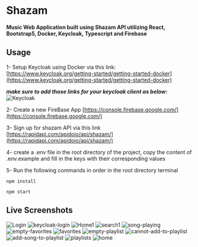 # Shazam

**Music Web Application built using Shazam API utilizing React, Bootstrap5, Docker, Keycloak, Typescript and Firebase**

## Usage

1- Setup Keycloak using Docker via this link:  [https://www.keycloak.org/getting-started/getting-started-docker](https://www.keycloak.org/getting-started/getting-started-docker)

***make sure to add those links for your keycloak client as below:***
![Keycloak](https://user-images.githubusercontent.com/47190545/200996155-ab81c9b7-a2dc-4142-acec-5ffa03e404c1.PNG)


2- Create a new FireBase App [https://console.firebase.google.com/](https://console.firebase.google.com/)

3- Sign up for shazam API via this link [https://rapidapi.com/apidojo/api/shazam/](https://rapidapi.com/apidojo/api/shazam/)

4- create a .env file in the root directory of the project, copy the content of .env.example and fill in the keys with their corresponding values

5- Run the following commands in order in the root directory terminal
```
npm install
```
```
npm start
```
## Live Screenshots
![Login](https://user-images.githubusercontent.com/47190545/200991141-7c80f339-3540-4fbf-b785-ac41c002f5c8.PNG)
![keycloak-login](https://user-images.githubusercontent.com/47190545/200991143-0483bfad-0565-4001-8f7e-e2ea85ceb4e2.PNG)
![Home1](https://user-images.githubusercontent.com/47190545/200991145-e78981b0-cb10-429e-a037-a5a77796a3a2.PNG)
![search1](https://user-images.githubusercontent.com/47190545/200991135-98265cd5-5f8a-48e9-9adb-535caab7530a.PNG)
![song-playing](https://user-images.githubusercontent.com/47190545/200991268-13490b09-0a51-4e0b-b722-a16033b83d88.PNG)
![empty-favorites](https://user-images.githubusercontent.com/47190545/200991271-dccfbe22-a69f-4b82-b1d1-41d3af91cf36.PNG)
![favorites](https://user-images.githubusercontent.com/47190545/200991273-10561f11-ddab-42c7-8714-e4c3a5de3437.PNG)
![empty-playlist](https://user-images.githubusercontent.com/47190545/200991281-67f9ff3a-f260-49a4-9a14-9c61f0670c1f.PNG)
![cannot-add-to-playlist](https://user-images.githubusercontent.com/47190545/200991287-a9b5995a-9a96-45ff-9404-4dfc7cb59c88.PNG)
![add-song-to-playlist](https://user-images.githubusercontent.com/47190545/200991289-d2fdd629-0e17-4577-b009-df7defdf3b2f.png)
![playlists](https://user-images.githubusercontent.com/47190545/200991292-b6bed547-0739-4939-bfb7-044412c8eaa8.PNG)
![home](https://user-images.githubusercontent.com/47190545/200991429-1e8a2eef-52e9-405b-8ba9-1d3cd269412b.PNG)
